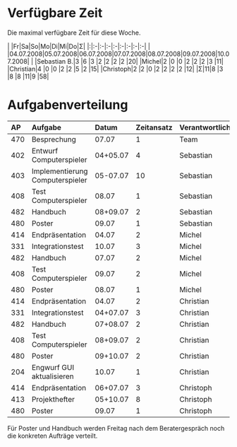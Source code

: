 # Verfügbare Zeit #

Die maximal verfügbare Zeit für diese Woche.

| |Fr|Sa|So|Mo|Di|Mi|Do|Σ|
|:|:-|:-|:-|:-|:-|:-|:-|:-|
| |04.07.2008|05.07.2008|06.07.2008|07.07.2008|08.07.2008|09.07.2008|10.07.2008|  |
|Sebastian B.|3 |6 |3 |2 |2 |2 |2 |20|
|Michel|2 |0 |0 |2 |2 |2 |3 |11|
|Christian|4 |0 |0 |2 |2 |5 |2 |15|
|Christoph|2 |2 |0 |2 |2 |2 |2 |12|
|Σ|11|8 |3 |8 |8 |11|9 |58|

# Aufgabenverteilung #
|AP|Aufgabe|Datum|Zeitansatz|Verantwortlich|
|:-|:------|:----|:---------|:-------------|
|470|Besprechung|07.07|1         |Team          |
|402|Entwurf Computerspieler|04+05.07|4         |Sebastian     |
|403|Implementierung Computerspieler|05-07.07|10        |Sebastian     |
|408|Test Computerspieler|08.07|1         |Sebastian     |
|482|Handbuch|08+09.07|2         |Sebastian     |
|480|Poster |09.07|1         |Sebastian     |
|414|Endpräsentation|04.07|2         |Michel        |
|331|Integrationstest|10.07|3         |Michel        |
|482|Handbuch|07.07|2         |Michel        |
|408|Test Computerspieler|09.07|2         |Michel        |
|480|Poster |08.07|1         |Michel        |
|414|Endpräsentation|04.07|2         |Christian     |
|331|Integrationstest|04+07.07|3         |Christian     |
|482|Handbuch|07+08.07|2         |Christian     |
|408|Test Computerspieler|08+09.07|2         |Christian     |
|480|Poster |09+10.07|2         |Christian     |
|204|Engwurf GUI aktualisieren|10.07|1         |Christian     |
|414|Endpräsentation|06+07.07|3         |Christoph     |
|413|Projekthefter|05+10.07|8         |Christoph     |
|480|Poster |09.07|1         |Christoph     |

Für Poster und Handbuch werden Freitag nach dem Beratergespräch noch die konkreten Aufträge verteilt.